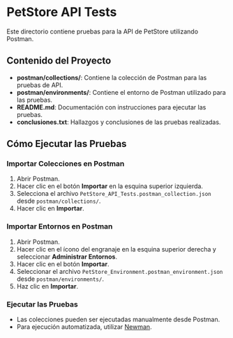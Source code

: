 # PetStore API Tests

Este directorio contiene pruebas para la API de PetStore utilizando Postman. 

## Contenido del Proyecto

- **postman/collections/**: Contiene la colección de Postman para las pruebas de API.
- **postman/environments/**: Contiene el entorno de Postman utilizado para las pruebas.
- **README.md**: Documentación con instrucciones para ejecutar las pruebas.
- **conclusiones.txt**: Hallazgos y conclusiones de las pruebas realizadas.

## Cómo Ejecutar las Pruebas

### Importar Colecciones en Postman

1. Abrir Postman.
2. Hacer clic en el botón **Importar** en la esquina superior izquierda.
3. Selecciona el archivo `PetStore_API_Tests.postman_collection.json` desde `postman/collections/`.
4. Hacer clic en **Importar**.

### Importar Entornos en Postman

1. Abrir Postman.
2. Hacer clic en el ícono del engranaje en la esquina superior derecha y seleccionar **Administrar Entornos**.
3. Hacer clic en el botón **Importar**.
4. Seleccionar el archivo `PetStore_Environment.postman_environment.json` desde `postman/environments/`.
5. Haz clic en **Importar**.

### Ejecutar las Pruebas

- Las colecciones pueden ser ejecutadas manualmente desde Postman.
- Para ejecución automatizada, utilizar [Newman](https://www.npmjs.com/package/newman).
